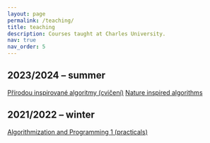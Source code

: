 ```yaml
---
layout: page
permalink: /teaching/
title: teaching
description: Courses taught at Charles University.
nav: true
nav_order: 5
---
```


## 2023/2024 – summer
[Přírodou inspirované algoritmy (cvičení)](/teaching/2023_2024_inspinature_cz)
[Nature inspired algorithms](/teaching/2023_2024_inspinature_en)

## 2021/2022 – winter
[Algorithmization and Programming 1 (practicals)](/teaching/2021_2022_programming_algorithms)



